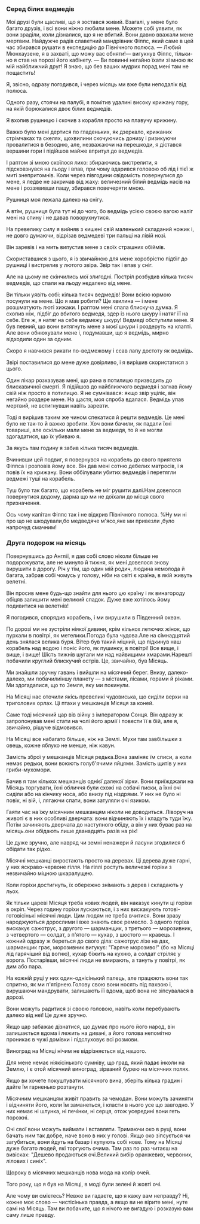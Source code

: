 ### Серед білих ведмедів

Мої друзі були щасливі, що я зостався живий.
Взагалі, у мене було багато друзів, і всі вони ніжно любили мене.
Можете собі уявити, як вони зраділи, коли дізналися, що я не вбитий.
Вони давно вважали мене мертвим.
Найдужче радів славетний мандрівник Фіппс, який саме в цей час збирався рушати в експедицію до Північного полюса.
— Любий Мюнхаузене, я в захваті, що можу вас обняти!— вигукнув Фіппс, тільки-но я став на порозі його кабінету.
— Ви повинні негайно їхати зі мною як мій найближчий друг!
Я знаю, що без ваших мудрих порад мені там не пощастить!

Я, звісно, одразу погодився, і через місяць ми вже були неподалік від полюса.

Одного разу, стоячи на палубі, я помітив удалині високу крижану гору, на якій борюкалися двоє білих ведмедів.

Я вхопив рушницю і скочив з корабля просто на плавучу крижину.

Важко було мені дертися по гладеньких, як дзеркало, крижаних стрімчаках та скелях, щохвилини скочуючись донизу і ризикуючи провалитися в безодню, але, незважаючи на перешкоди, я дістався вершини гори і підійшов майже впритул до ведмедів.

І раптом зі мною скоїлося лихо: збираючись вистрелити, я підсковзнувся на льоду і впав, при чому вдарився головою об лід і тієї ж миті знепритомнів.
Коли через півгодини свідомість повернулися до мене, я ледве не закричав від жаху: величезний білий ведмідь насів на мене і роззявивши пащу, збирався повечеряти мною.

Рушниця моя лежала далеко на снігу.

А втім, рушниця була тут ні до чого, бо ведмідь усією своєю вагою наліг мені на спину і не давав поворухнутися.

На превелику силу я вийняв з кишені свій маленький складаний ножик і, не довго думаючи, відрізав ведмедеві три пальці на лівій нозі.

Він заревів і на мить випустив мене з своїх страшних обіймів.

Скориставшися з цього, я із звичайною для мене хоробрістю підбіг до рушниці і вистрелив у лютого звіра.
Звір так і впав у сніг.

Але на цьому не скінчились мої злигодні. 
Постріл розбудив кілька тисяч ведмедів, що спали на льоду недалеко від мене.

Ви тільки уявіть собі: кілька тисяч ведмедів!
Вони всією юрмою посунули на мене.
Що я мав робити?
Ще хвилина — і мене розшматують люті хижаки.
І раптом мені спала блискуча думка.
Я схопив ніж, підбіг до вбитого ведмедя, здер із нього шкуру і натяг її на себе.
Еге ж, я натяг на себе ведмежу шкуру!
Ведмеді обступили мене.
Я був певний, що вони витягнуть мене з моєї шкури і роздеруть на клапті.
Але вони обнюхували мене і, подумавши, що я ведмідь, мирно відходили один за одним.

Скоро я навчився рикати по-ведмежому і ссав лапу достоту як ведмідь.

Звірі поставилися до мене дуже довірливо, і я вирішив скористатися з цього.

Один лікар розказував мені, що рана в потилицю призводить до блискавичної смерті.
Я підійшов до найближчого ведмедя і загнав йому свій ніж просто в потилицю.
Я не сумнівався: якщо звір уціліє, він негайно роздере мене.
На щастя, моя спроба вдалася.
Ведмідь упав мертвий, не встигнувши навіть заревти.

Тоді я вирішив таким же чином спекатися й решти ведмедів.
Це мені було не так-то й важко зробити.
Хоч вони бачили, як падали їхні товариші, але оскільки мали мене за ведмедя, то й не могли здогадатися, що їх убиваю я.

За якусь там годину я забив кілька тисяч ведмедів.

Вчинивши цей подвиг, я повернувся на корабель до свого приятеля Фіппса і розповів йому все.
Він дав мені сотню дебелих матросів, і я повів їх на крижану.
Вони оббілували убитих ведмедів і перетягли ведмежі туші на корабель.

Туш було так багато, що корабель не міг рушити далі.Нам довелося повернутися додому, дарма що ми не доїхали до місця свого призначення.

Ось чому капітан Фіппс так і не відкрив Північного полюса.
%Ну ми ні про що не шкодували,бо медведяче м'ясо,яке ми привезли ,було напрочуд смачним!

### Друга подорож на місяць

Повернувшись до Англії, я дав собі слово ніколи більше не подорожувати, але не минуло й тижня, як мені довелося знову вирушити в дорогу.
Річ у тім, що один мій родич, людина немолода й багата, забрав собі чомусь у голову, ніби на світі є країна, в якій живуть велетні.

Він просив мене будь-що знайти для нього цю країну і як винагороду обіцяв залишити мені великий спадок.
Дуже вже хотілось йому подивитися на велетнів!

Я погодився, спорядив корабель, і ми вирушили в Південний океан.

По дорозі ми не зустріли ніякої дивини, крім кількох летючих жінок, що пурхали в повітрі, як метелики.Погода була чудова.Але на сімнадцятий день знялася велика буря.
Вітер був такий міцний, що підкинув наш корабель над водою і поніс його, як пушинку, в повітрі!
Все вище, і вище, і вище!
Шість тижнів шугали ми над найвищими хмарами.Нарешті побачили круглий блискучий острів.
Це, звичайно, був Місяць.

Ми знайшли зручну гавань і вийшли на місячний берег.
Внизу, далеко-далеко, ми побачилиіншу планету — з містами, лісами, горами й ріками.
Ми здогадалися, що то Земля, яку ми покинули.

На Місяці нас оточили якісь превеликі чудовиська, що сиділи верхи на триголових орлах.
Ці птахи у мешканців Місяця за коней.

Саме тоді місячний цар вів війну з імператором Сонця.
Він одразу ж запропонував мені стати на чолі його армії і повести її в бій, але я, звичайно, рішуче відмовився.

На Місяці все набагато більше, ніж на Землі.
Мухи там завбільшки з овець, кожне яблуко не менше, ніж кавун.

Замість зброї у мешканців Місяця редька.Вона заміняє їм списи, а коли немає редьки, вони воюють голуб'ячими яйцями.
Замість щитів у них гриби-мухомори.

Бачив я там кількох мешканців однієї далекої зірки.
Вони приїжджали на Місяць торгувати,
їхні обличчя були схожі на собачі писки, а їхні очі сиділи або на кінчику носа, або внизу під ніздрями.
У них не було ні повік, ні вій, і, лягаючи спати, вони затуляли очі язиком.

Гаяти час на їжу місячним мешканцям ніколи не доводиться.
Ліворуч на животі є в них особливі дверчата: вони відчиняють їх і кладуть туди їжу.
Потім зачиняють дверчата до наступного обіду, а він у них буває раз на місяць.они обідають лише дванадцять разів на рік!

Це дуже зручно, але навряд чи земні ненажери й ласуни згодилися б обідати так рідко.

Місячні мешканці виростають просто на деревах.
Ці дерева дуже гарні, у них яскраво-червоне гілля.
На гіллі ростуть величезні горіхи з незвичайно міцною шкаралущею.

Коли горіхи достигнуть, їх обережно знімають з дерев і складають у льох.

Як тільки цареві Місяця треба нових людей, він наказує кинути ці горіхи в окріп.
Через годину горіхи лускаються, і з них вискакують готові-готовісінькі місячні люди.
Цим людям не треба вчитися.
Вони зразу народжуються дорослими і вже знають своє ремесло.
З одного горіха вискакує сажотрус, з другого — шарманщик, з третього — морозивник, з четвертого — солдат, з п'ятого — кухар, з шостого — кравець.
І кожний одразу ж береться до свого діла:
сажотрус лізе на дах, шарманщик грає, морозивник вигукує:
"Гаряче морозиво!" (бо на Місяці лід гарячіший від вогню), кухар біжить на кухню, а солдат стріляє у ворога.
Постарівши, місячні люди не вмирають, а тануть у повітрі, як дим або пара.

На кожній руці у них один-однісінький палець, але працюють вони так спритно, як ми п'ятірнею.Голову свою вони носять під пахвою і, вирушаючи мандрувати, залишають її вдома, щоб вона не зіпсувалася в дорозі.

Вони можуть радитися зі своєю головою, навіть коли перебувають далеко від неї!
Це дуже зручно.

Якщо цар забажає дізнатися, що думає про нього його народ, він залишається вдома і лежить на дивані, а його голова непомітно проникає в чужі домівки і підслуховує всі розмови.

Виноград на Місяці нічим не відрізняється від нашого.

Для мене немає ніякісінького сумніву, що град, який падає інколи на Землю, і є отой місячний виноград, зірваний бурею на місячних полях.

Якщо ви хочете покуштувати місячного вина, зберіть кілька градин і дайте їм гарненько розтанути.

Місячним мешканцям живіт править за чемодан.
Вони можуть зачиняти і відчиняти його, коли їм заманеться, і класти в нього усе що завгодно.
У них немає ні шлунка, ні печінки, ні серця, отож усередині вони геть порожні.

Очі свої вони можуть виймати і вставляти.
Тримаючи око в руці, вони бачать ним так добре, наче воно в них у голові.
Якщо око зіпсується чи загубиться, вони йдуть на базар і купують собі нове.
Тому на Місяці дуже багато людей, які торгують очима.
Там раз по раз читаєш на вивісках: "Дешево продаються очі.Великий вибір оранжевих, червоних, лілових і синіх".

Щороку в місячних мешканців нова мода на колір очей.

Того року, що я був на Місяці, в моді були зелені й жовті очі.

Але чому ви смієтесь?
Невже ви гадаєте, що я кажу вам неправду?
Ні, кожне моє слово — чистісінька правда, а якщо ви не вірите мені, нуте самі на Місяць.
Там ви побачите, що я нічого не вигадую і розказую вам саму лише правду.
